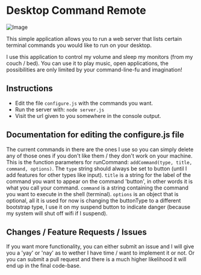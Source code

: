Desktop Command Remote
======================

![Image](./blob/master/screenshots/android_screenshot.png?raw=true)

This simple application allows you to run a web server that lists certain terminal commands you would like to run on your desktop.

I use this application to control my volume and sleep my monitors (from my couch / bed). You can use it to play music, open applications, the possibilities are only limited by your command-line-fu and imagination!

Instructions
------------

* Edit the file `configure.js` with the commands you want.
* Run the server with: `node server.js`
* Visit the url given to you somewhere in the console output.

Documentation for editing the configure.js file
-----------------------------------------------
The current commands in there are the ones I use so you can simply delete any of those ones if you don't like them / they don't work on your machine. This is the function parameters for runCommand: `addCommand(type, title, command, options)`. The `type` string should always be set to button (until I add features for other types like input).  `title` is a string for the label of the command you want to appear on the command 'button', in other words it is what you call your command. `command` is a string containing the command you want to execute in the shell (terminal). `options` is an object that is optional, all it is used for now is changing the buttonType to a different bootstrap type, I use it on my suspend button to indicate danger (because my system will shut off wifi if I suspend).

Changes / Feature Requests / Issues
-----------------------------------

If you want more functionality, you can either submit an issue and I will give you a 'yay' or 'nay' as to wether I have time / want to implement it or not. Or you can submit a pull request and there is a much higher likelihood it will end up in the final code-base.